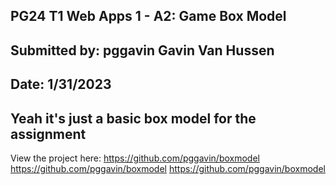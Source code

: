 **PG24 T1 Web Apps 1 - A2: Game Box Model**
----------
Submitted by: pggavin Gavin Van Hussen
----------
Date: 1/31/2023
----------
Yeah it's just a basic box model for the assignment
----------
View the project here:
https://github.com/pggavin/boxmodel
https://github.com/pggavin/boxmodel
https://github.com/pggavin/boxmodel
